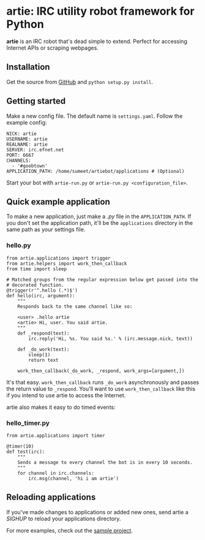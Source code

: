 # artie: IRC utility robot framework for Python

**artie** is an IRC robot that's dead simple to extend. Perfect for accessing
Internet APIs or scraping webpages.

## Installation

Get the source from [GitHub](http://github.com/sumeet/artie) and
`python setup.py install`.

## Getting started

Make a new config file. The default name is `settings.yaml`. Follow the
example config:

	NICK: artie
	USERNAME: artie
	REALNAME: artie
	SERVER: irc.efnet.net
	PORT: 6667
	CHANNELS:
	  - '#goobtown'
	APPLICATION_PATH: /home/sumeet/artiebot/applications # (Optional)

Start your bot with `artie-run.py` or `artie-run.py <configuration_file>`.

## Quick example application

To make a new application, just make a *.py* file in the `APPLICATION_PATH`.
If you don't set the application path, it'll be the `applications` directory
in the same path as your settings file.

### hello.py

	from artie.applications import trigger
	from artie.helpers import work_then_callback
	from time import sleep
	
	# Matched groups from the regular expression below get passed into the
	# decorated function.
	@trigger(r'^.hello (.*)$')
	def hello(irc, argument):
		"""
		Responds back to the same channel like so:
		
		<user> .hello artie
		<artie> Hi, user. You said artie.
		"""
		def _respond(text):
			irc.reply('Hi, %s. You said %s.' % (irc.message.nick, text))
		
		def _do_work(text):
			sleep(1)
			return text
		
		work_then_callback(_do_work, _respond, work_args=[argument,])

It's that easy. `work_then_callback` runs `_do_work` asynchronously and passes
the return value to `_respond`. You'll want to use `work_then_callback` like
this if you intend to use artie to access the Internet.

artie also makes it easy to do timed events:

### hello_timer.py

	from artie.applications import timer
	
	@timer(10)
	def test(irc):
		"""
		Sends a message to every channel the bot is in every 10 seconds.
		"""
		for channel in irc.channels:
			irc.msg(channel, 'hi i am artie')

## Reloading applications

If you've made changes to applications or added new ones, send artie a
*SIGHUP* to reload your applications directory.

For more examples, check out the
[sample project](http://github.com/sumeet/artie/tree/master/example/).
